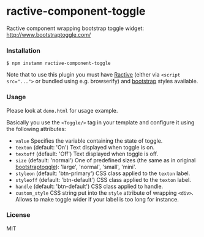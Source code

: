 # ractive-component-toggle
Ractive component wrapping bootstrap toggle widget:  http://www.bootstraptoggle.com/

### Installation
```
$ npm instamm ractive-component-toggle
```

Note that to use this plugin you must have
[Ractive](http://docs.ractivejs.org/latest/get-started) (either via `<script src="...">` or
bundled using e.g. browserify)
and [bootstrap](http://getbootstrap.com/getting-started/) styles available.
### Usage

Please look at `demo.html` for usage example.

Basically you use the `<Toggle/>` tag in your template and configure it
using the following attributes:

* `value`
Specifies the variable containing the state of toggle.
* `texton` (default: 'On')
Text displayed when toggle is on.
* `textoff` (default: 'Off')
Text displayed when toggle is off.
* `size` (default: 'normal')
One of predefined sizes (the same as in original [bootstraptoggle](http://www.bootstraptoggle.com/)):
'large', 'normal', 'small', 'mini'.
* `styleon` (default: 'btn-primary')
CSS class applied to the `texton` label.
* `styleoff` (default: 'btn-default')
CSS class applied to the `texton` label.
* `handle` (default: 'btn-default')
CSS class applied to handle.
* `custom_style`
CSS string put into the `style` attribute of wrapping `<div>`.
Allows to make toggle wider if your label is too long for instance.

### License
MIT
